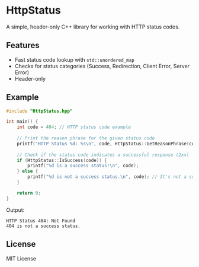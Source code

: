 # HttpStatus
A simple, header-only C++ library for working with HTTP status codes.

## Features
- Fast status code lookup with `std::unordered_map`
- Checks for status categories (Success, Redirection, Client Error, Server Error)
- Header-only

## Example
```cpp
#include "HttpStatus.hpp"

int main() {
    int code = 404; // HTTP status code example
    
    // Print the reason phrase for the given status code
    printf("HTTP Status %d: %s\n", code, HttpStatus::GetReasonPhrase(code).data());
    
    // Check if the status code indicates a successful response (2xx)
    if (HttpStatus::IsSuccess(code)) {
        printf("%d is a success status!\n", code);
    } else {
        printf("%d is not a success status.\n", code); // It's not a success (since 404 is a client error)
    }

    return 0;
}
```
Output:
```
HTTP Status 404: Not Found
404 is not a success status.
```

## License
MIT License
